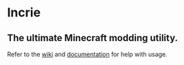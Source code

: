 # Incrie
## The ultimate Minecraft modding utility.
Refer to the [wiki][wiki] and [documentation][docs] for help with usage.

[wiki]: https://wiki.incrie.xyz/
[docs]: https://docs.incrie.xyz/